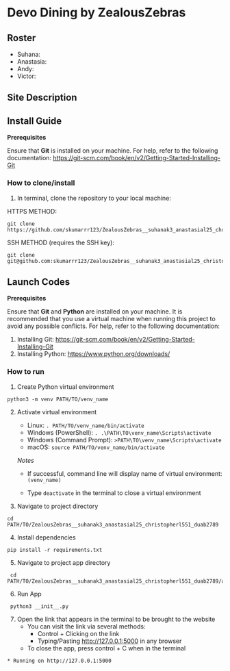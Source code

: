 # Devo Dining by ZealousZebras

## Roster
- Suhana: 
- Anastasia: 
- Andy: 
- Victor: 

## Site Description



## Install Guide

**Prerequisites**

Ensure that **Git** is installed on your machine. For help, refer to the following documentation: https://git-scm.com/book/en/v2/Getting-Started-Installing-Git

### How to clone/install
1. In terminal, clone the repository to your local machine:

HTTPS METHOD:

```
git clone https://github.com/skumarrr123/ZealousZebras__suhanak3_anastasial25_christopherl551_duab2789.git
```

SSH METHOD (requires the SSH key):

```
git clone git@github.com:skumarrr123/ZealousZebras__suhanak3_anastasial25_christopherl551_duab2789.git
```

## Launch Codes

**Prerequisites**

Ensure that **Git** and **Python** are installed on your machine. It is recommended that you use a virtual machine when running this project to avoid any possible conflicts. For help, refer to the following documentation:
   1. Installing Git: https://git-scm.com/book/en/v2/Getting-Started-Installing-Git
   2. Installing Python: https://www.python.org/downloads/

### How to run

1. Create Python virtual environment

```
python3 -m venv PATH/TO/venv_name
```

2. Activate virtual environment

   - Linux: `. PATH/TO/venv_name/bin/activate`
   - Windows (PowerShell): `. .\PATH\TO\venv_name\Scripts\activate`
   - Windows (Command Prompt): `>PATH\TO\venv_name\Scripts\activate`
   - macOS: `source PATH/TO/venv_name/bin/activate`

   *Notes*

   - If successful, command line will display name of virtual environment: `(venv_name) `

   - Type `deactivate` in the terminal to close a virtual environment

3. Navigate to project directory

```
cd PATH/TO/ZealousZebras__suhanak3_anastasial25_christopherl551_duab2789
```
4. Install dependencies

```
pip install -r requirements.txt
```
5. Navigate to project app directory

```
 cd PATH/TO/ZealousZebras__suhanak3_anastasial25_christopherl551_duab2789/app/
```

6. Run App

```
 python3 __init__.py
```
7. Open the link that appears in the terminal to be brought to the website
    - You can visit the link via several methods:
        - Control + Clicking on the link
        - Typing/Pasting http://127.0.0.1:5000 in any browser
    - To close the app, press control + C when in the terminal

```    
* Running on http://127.0.0.1:5000
```
